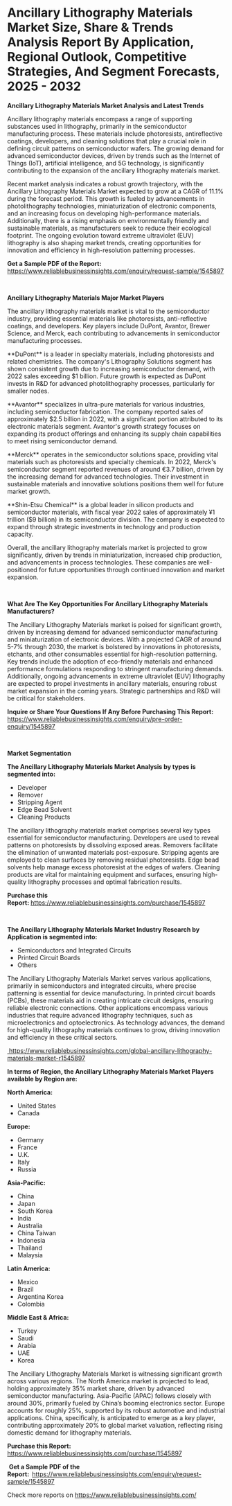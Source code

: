 <p><h1>Ancillary Lithography Materials Market Size, Share & Trends Analysis Report By Application, Regional Outlook, Competitive Strategies, And Segment Forecasts, 2025 - 2032</h1></p><p><strong>Ancillary Lithography Materials Market Analysis and Latest Trends</strong></p>
<p><p>Ancillary lithography materials encompass a range of supporting substances used in lithography, primarily in the semiconductor manufacturing process. These materials include photoresists, antireflective coatings, developers, and cleaning solutions that play a crucial role in defining circuit patterns on semiconductor wafers. The growing demand for advanced semiconductor devices, driven by trends such as the Internet of Things (IoT), artificial intelligence, and 5G technology, is significantly contributing to the expansion of the ancillary lithography materials market.</p><p>Recent market analysis indicates a robust growth trajectory, with the Ancillary Lithography Materials Market expected to grow at a CAGR of 11.1% during the forecast period. This growth is fueled by advancements in photolithography technologies, miniaturization of electronic components, and an increasing focus on developing high-performance materials. Additionally, there is a rising emphasis on environmentally friendly and sustainable materials, as manufacturers seek to reduce their ecological footprint. The ongoing evolution toward extreme ultraviolet (EUV) lithography is also shaping market trends, creating opportunities for innovation and efficiency in high-resolution patterning processes.</p></p>
<p><strong>Get a Sample PDF of the Report:&nbsp;</strong> <a href="https://www.reliablebusinessinsights.com/enquiry/request-sample/1545897?utm_campaign=2226&utm_medium=2&utm_source=Github&utm_content=ia&utm_term=12022025&utm_id=ancillary-lithography-materials">https://www.reliablebusinessinsights.com/enquiry/request-sample/1545897</a></p>
<p>&nbsp;</p>
<p><strong>Ancillary Lithography Materials Major Market Players</strong></p>
<p><p>The ancillary lithography materials market is vital to the semiconductor industry, providing essential materials like photoresists, anti-reflective coatings, and developers. Key players include DuPont, Avantor, Brewer Science, and Merck, each contributing to advancements in semiconductor manufacturing processes.</p><p>**DuPont** is a leader in specialty materials, including photoresists and related chemistries. The company's Lithography Solutions segment has shown consistent growth due to increasing semiconductor demand, with 2022 sales exceeding $1 billion. Future growth is expected as DuPont invests in R&D for advanced photolithography processes, particularly for smaller nodes.</p><p>**Avantor** specializes in ultra-pure materials for various industries, including semiconductor fabrication. The company reported sales of approximately $2.5 billion in 2022, with a significant portion attributed to its electronic materials segment. Avantor's growth strategy focuses on expanding its product offerings and enhancing its supply chain capabilities to meet rising semiconductor demand.</p><p>**Merck** operates in the semiconductor solutions space, providing vital materials such as photoresists and specialty chemicals. In 2022, Merck's semiconductor segment reported revenues of around €3.7 billion, driven by the increasing demand for advanced technologies. Their investment in sustainable materials and innovative solutions positions them well for future market growth.</p><p>**Shin-Etsu Chemical** is a global leader in silicon products and semiconductor materials, with fiscal year 2022 sales of approximately ¥1 trillion ($9 billion) in its semiconductor division. The company is expected to expand through strategic investments in technology and production capacity.</p><p>Overall, the ancillary lithography materials market is projected to grow significantly, driven by trends in miniaturization, increased chip production, and advancements in process technologies. These companies are well-positioned for future opportunities through continued innovation and market expansion.</p></p>
<p>&nbsp;</p>
<p><strong>What Are The Key Opportunities For Ancillary Lithography Materials Manufacturers?</strong></p>
<p><p>The Ancillary Lithography Materials market is poised for significant growth, driven by increasing demand for advanced semiconductor manufacturing and miniaturization of electronic devices. With a projected CAGR of around 5-7% through 2030, the market is bolstered by innovations in photoresists, etchants, and other consumables essential for high-resolution patterning. Key trends include the adoption of eco-friendly materials and enhanced performance formulations responding to stringent manufacturing demands. Additionally, ongoing advancements in extreme ultraviolet (EUV) lithography are expected to propel investments in ancillary materials, ensuring robust market expansion in the coming years. Strategic partnerships and R&D will be critical for stakeholders.</p></p>
<p><strong>Inquire or Share Your Questions If Any Before Purchasing This Report:</strong> <a href="https://www.reliablebusinessinsights.com/enquiry/pre-order-enquiry/1545897?utm_campaign=2226&utm_medium=2&utm_source=Github&utm_content=ia&utm_term=12022025&utm_id=ancillary-lithography-materials">https://www.reliablebusinessinsights.com/enquiry/pre-order-enquiry/1545897</a></p>
<p>&nbsp;</p>
<p><strong>Market Segmentation</strong></p>
<p><strong>The Ancillary Lithography Materials Market Analysis by types is segmented into:</strong></p>
<p><ul><li>Developer</li><li>Remover</li><li>Stripping Agent</li><li>Edge Bead Solvent</li><li>Cleaning Products</li></ul></p>
<p><p>The ancillary lithography materials market comprises several key types essential for semiconductor manufacturing. Developers are used to reveal patterns on photoresists by dissolving exposed areas. Removers facilitate the elimination of unwanted materials post-exposure. Stripping agents are employed to clean surfaces by removing residual photoresists. Edge bead solvents help manage excess photoresist at the edges of wafers. Cleaning products are vital for maintaining equipment and surfaces, ensuring high-quality lithography processes and optimal fabrication results.</p></p>
<p><strong>Purchase this Report:&nbsp;</strong><a href="https://www.reliablebusinessinsights.com/purchase/1545897?utm_campaign=2226&utm_medium=2&utm_source=Github&utm_content=ia&utm_term=12022025&utm_id=ancillary-lithography-materials">https://www.reliablebusinessinsights.com/purchase/1545897</a></p>
<p>&nbsp;</p>
<p><strong>The Ancillary Lithography Materials Market Industry Research by Application is segmented into:</strong></p>
<p><ul><li>Semiconductors and Integrated Circuits</li><li>Printed Circuit Boards</li><li>Others</li></ul></p>
<p><p>The Ancillary Lithography Materials Market serves various applications, primarily in semiconductors and integrated circuits, where precise patterning is essential for device manufacturing. In printed circuit boards (PCBs), these materials aid in creating intricate circuit designs, ensuring reliable electronic connections. Other applications encompass various industries that require advanced lithography techniques, such as microelectronics and optoelectronics. As technology advances, the demand for high-quality lithography materials continues to grow, driving innovation and efficiency in these critical sectors.</p></p>
<p><a href="https://www.reliablebusinessinsights.com/global-ancillary-lithography-materials-market-r1545897?utm_campaign=2226&utm_medium=2&utm_source=Github&utm_content=ia&utm_term=12022025&utm_id=ancillary-lithography-materials">&nbsp;https://www.reliablebusinessinsights.com/global-ancillary-lithography-materials-market-r1545897</a></p>
<p><strong>In terms of Region, the Ancillary Lithography Materials Market Players available by Region are:</strong></p>
<p>
    <p> <strong> North America: </strong>
        <ul>
            <li>United States</li>
            <li>Canada</li>
        </ul>
        </p> 
    <p> <strong> Europe: </strong>
        <ul>
            <li>Germany</li>
            <li>France</li>
            <li>U.K.</li>
            <li>Italy</li>
            <li>Russia</li>
        </ul>
        </p> 
    <p> <strong> Asia-Pacific: </strong>
        <ul>
            <li>China</li>
            <li>Japan</li>
            <li>South Korea</li>
            <li>India</li>
            <li>Australia</li>
            <li>China Taiwan</li>
            <li>Indonesia</li>
            <li>Thailand</li>
            <li>Malaysia</li>
        </ul>
        </p> 
    <p> <strong> Latin America: </strong>
        <ul>
            <li>Mexico</li>
            <li>Brazil</li>
            <li>Argentina Korea</li>
            <li>Colombia</li>
        </ul>
        </p> 
    <p> <strong> Middle East & Africa: </strong>
        <ul>
            <li>Turkey</li>
            <li>Saudi</li>
            <li>Arabia</li>
            <li>UAE</li>
            <li>Korea</li>
        </ul>
    </p>
    </p>
<p><p>The Ancillary Lithography Materials Market is witnessing significant growth across various regions. The North America market is projected to lead, holding approximately 35% market share, driven by advanced semiconductor manufacturing. Asia-Pacific (APAC) follows closely with around 30%, primarily fueled by China’s booming electronics sector. Europe accounts for roughly 25%, supported by its robust automotive and industrial applications. China, specifically, is anticipated to emerge as a key player, contributing approximately 20% to global market valuation, reflecting rising domestic demand for lithography materials.</p></p>
<p><strong>Purchase this Report: </strong><a href="https://www.reliablebusinessinsights.com/purchase/1545897?utm_campaign=2226&utm_medium=2&utm_source=Github&utm_content=ia&utm_term=12022025&utm_id=ancillary-lithography-materials">https://www.reliablebusinessinsights.com/purchase/1545897</a></p>
<p>&nbsp;<strong>Get a Sample PDF of the Report:&nbsp;&nbsp;</strong><a href="https://www.reliablebusinessinsights.com/enquiry/request-sample/1545897?utm_campaign=2226&utm_medium=2&utm_source=Github&utm_content=ia&utm_term=12022025&utm_id=ancillary-lithography-materials">https://www.reliablebusinessinsights.com/enquiry/request-sample/1545897</a></p>
<p><strong></strong></p>
<p>Check more reports on <a href="https://www.reliablebusinessinsights.com/?utm_campaign=2226&utm_medium=2&utm_source=Github&utm_content=ia&utm_term=12022025&utm_id=ancillary-lithography-materials">https://www.reliablebusinessinsights.com/</a></p>